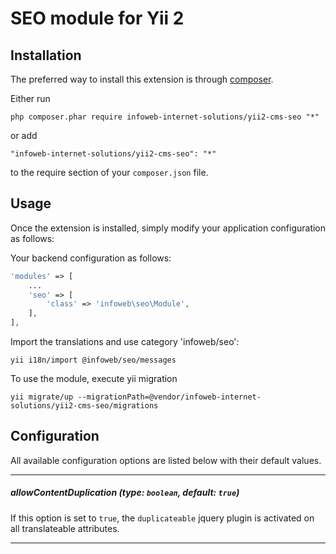 SEO module for Yii 2
========================


Installation
------------

The preferred way to install this extension is through [composer](http://getcomposer.org/download/).

Either run

```
php composer.phar require infoweb-internet-solutions/yii2-cms-seo "*"
```

or add

```
"infoweb-internet-solutions/yii2-cms-seo": "*"
```

to the require section of your `composer.json` file.


Usage
-----

Once the extension is installed, simply modify your application configuration as follows:

Your backend configuration as follows:

```php
'modules' => [
    ...
    'seo' => [
        'class' => 'infoweb\seo\Module',
    ],
],
```

Import the translations and use category 'infoweb/seo':
```
yii i18n/import @infoweb/seo/messages
```

To use the module, execute yii migration
```
yii migrate/up --migrationPath=@vendor/infoweb-internet-solutions/yii2-cms-seo/migrations
```

Configuration
-------------
All available configuration options are listed below with their default values.
___
##### allowContentDuplication (type: `boolean`, default: `true`)
If this option is set to `true`, the `duplicateable` jquery plugin is activated on all translateable attributes.
___
